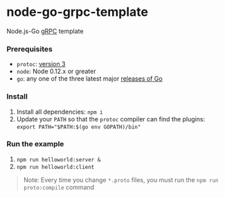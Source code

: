 # node-go-grpc-template

Node.js-Go [gRPC](https://github.com/grpc/grpc) template

### Prerequisites

- `protoc`: [version 3](https://protobuf.dev/programming-guides/proto3)
- `node`: Node 0.12.x or greater
- `go`: any one of the three latest major [releases of Go](https://golang.org/doc/devel/release.html)

### Install

1. Install all dependencies:
   `npm i`
1. Update your `PATH` so that the `protoc` compiler can find the plugins:
   `export PATH="$PATH:$(go env GOPATH)/bin"`

### Run the example

1. `npm run helloworld:server &`
1. `npm run helloworld:client`

> Note: Every time you change `*.proto` files, you must run the `npm run proto:compile` command
